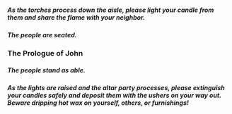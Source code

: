 ##### As the torches process down the aisle, please light your candle from them and share the flame with your neighbor.
##### The people are seated.

### The Prologue of John

##### The people stand as able.
##### As the lights are raised and the altar party processes, please extinguish your candles safely and deposit them with the ushers on your way out. Beware dripping hot wax on yourself, others, or furnishings!

